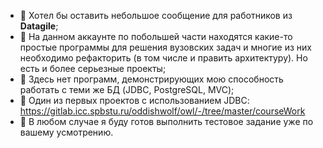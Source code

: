 - 👋 Хотел бы оставить небольшое сообщение для работников из <b>Datagile</b>;
- 👀 На данном аккаунте по побольшей части находятся какие-то простые программы для решения вузовских задач и многие из них необходимо рефакторить (в том числе и править архитектуру). Но есть и более серьезные проекты;
- 👀 Здесь нет программ, демонстрирующих мою способность работать с теми же БД (JDBC, PostgreSQL, MVC);
- 👀 Один из первых проектов с использованием JDBC: https://gitlab.icc.spbstu.ru/oddishwolf/owl/-/tree/master/courseWork
- 👀 В любом случае я буду готов выполнить тестовое задание уже по вашему усмотрению.
<!---
dmitrirazumov/dmitrirazumov is a ✨ special ✨ repository because its `README.md` (this file) appears on your GitHub profile.
You can click the Preview link to take a look at your changes.
--->
